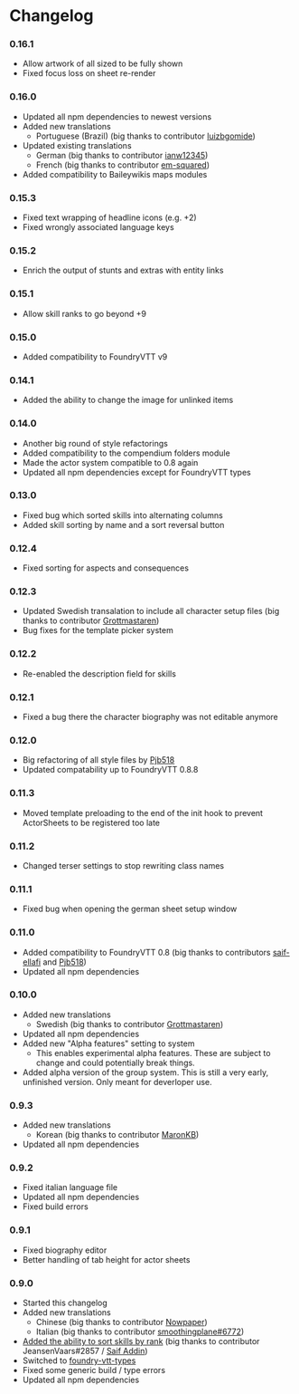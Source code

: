 # Changelog

### 0.16.1
* Allow artwork of all sized to be fully shown
* Fixed focus loss on sheet re-render

### 0.16.0
* Updated all npm dependencies to newest versions
* Added new translations
  * Portuguese (Brazil) (big thanks to contributor [luizbgomide](https://github.com/luizbgomide))
* Updated existing translations
  * German (big thanks to contributor [ianw12345](https://github.com/ianw12345))
  * French (big thanks to contributor [em-squared](https://github.com/em-squared))
* Added compatibility to Baileywikis maps modules 

### 0.15.3
* Fixed text wrapping of headline icons (e.g. +2)
* Fixed wrongly associated language keys

### 0.15.2
* Enrich the output of stunts and extras with entity links

### 0.15.1
* Allow skill ranks to go beyond +9

### 0.15.0
* Added compatibility to FoundryVTT v9

### 0.14.1
* Added the ability to change the image for unlinked items

### 0.14.0
* Another big round of style refactorings
* Added compatibility to the compendium folders module
* Made the actor system compatible to 0.8 again
* Updated all npm dependencies except for FoundryVTT types

### 0.13.0
* Fixed bug which sorted skills into alternating columns
* Added skill sorting by name and a sort reversal button

### 0.12.4
* Fixed sorting for aspects and consequences

### 0.12.3
* Updated Swedish transalation to include all character setup files (big thanks to contributor [Grottmastaren](https://github.com/Grottmastaren))
* Bug fixes for the template picker system

### 0.12.2
* Re-enabled the description field for skills

### 0.12.1
* Fixed a bug there the character biography was not editable anymore

### 0.12.0
* Big refactoring of all style files by [Pjb518](https://github.com/Pjb518)
* Updated compatability up to FoundryVTT 0.8.8

### 0.11.3
* Moved template preloading to the end of the init hook to prevent ActorSheets to be registered too late

### 0.11.2
* Changed terser settings to stop rewriting class names

### 0.11.1
* Fixed bug when opening the german sheet setup window

### 0.11.0
* Added compatibility to FoundryVTT 0.8 (big thanks to contributors [saif-ellafi](https://github.com/saif-ellafi) and [Pjb518](https://github.com/Pjb518))
* Updated all npm dependencies

### 0.10.0
* Added new translations
  * Swedish (big thanks to contributor [Grottmastaren](https://github.com/Grottmastaren))
* Updated all npm dependencies
* Added new "Alpha features" setting to system
  * This enables experimental alpha features. These are subject to change and could potentially break things.
* Added alpha version of the group system. This is still a very early, unfinished version. Only meant for deverloper use.

### 0.9.3
* Added new translations
  * Korean (big thanks to contributor [MaronKB](https://github.com/MaronKB))
* Updated all npm dependencies


### 0.9.2
* Fixed italian language file
* Updated all npm dependencies
* Fixed build errors

### 0.9.1
* Fixed biography editor 
* Better handling of tab height for actor sheets

### 0.9.0
* Started this changelog
* Added new translations
  * Chinese (big thanks to contributor [Nowpaper](https://github.com/Nowpaper))
  * Italian (big thanks to contributor [smoothingplane#6772](https://github.com/smoothingplane))
* [Added the ability to sort skills by rank](https://github.com/anvil-vtt/FateX/pull/40) (big thanks to contributor JeansenVaars#2857 / [Saif Addin](https://github.com/saif-ellafi))
* Switched to [foundry-vtt-types](https://github.com/League-of-Foundry-Developers/foundry-vtt-types) 
* Fixed some generic build / type errors
* Updated all npm dependencies
